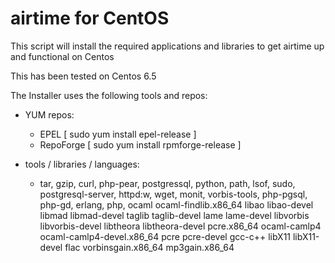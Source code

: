 airtime for CentOS
==============

This script will install the required applications and libraries to get airtime up and functional on Centos

This has been tested on Centos 6.5
  
The Installer uses the following tools and repos:
  
* YUM repos:
  *  EPEL	[ sudo yum install epel-release ]
  *  RepoForge  [ sudo yum install rpmforge-release ]

* tools / libraries / languages:
  * tar, gzip, curl, php-pear, postgressql, python, path, lsof, sudo, postgresql-server, httpd:w, wget, monit, vorbis-tools, php-pgsql, php-gd, erlang, php, ocaml ocaml-findlib.x86_64 libao libao-devel libmad libmad-devel taglib taglib-devel lame lame-devel libvorbis libvorbis-devel libtheora libtheora-devel pcre.x86_64 ocaml-camlp4 ocaml-camlp4-devel.x86_64 pcre pcre-devel gcc-c++ libX11 libX11-devel flac vorbinsgain.x86_64 mp3gain.x86_64


